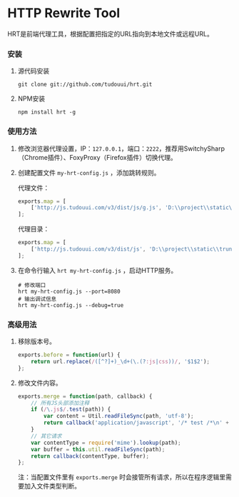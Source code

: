 HTTP Rewrite Tool
=================================================

HRT是前端代理工具，根据配置把指定的URL指向到本地文件或远程URL。

### 安装

1. 源代码安装
	```
	git clone git://github.com/tudouui/hrt.git
	```

2. NPM安装
	```
	npm install hrt -g
	```

### 使用方法

1. 修改浏览器代理设置，IP：`127.0.0.1`，端口：`2222`，推荐用SwitchySharp（Chrome插件）、FoxyProxy（Firefox插件）切换代理。

2. 创建配置文件 `my-hrt-config.js` ，添加跳转规则。

	代理文件：
	```js
	exports.map = [
		['http://js.tudouui.com/v3/dist/js/g.js', 'D:\\project\\static\\trunk\\v3\\src\\js\\g.js']
	];
	```

	代理目录：
	```js
	exports.map = [
		['http://js.tudouui.com/v3/dist/js', 'D:\\project\\static\\trunk\\v3\\src\\js']
	];
	```

3. 在命令行输入 `hrt my-hrt-config.js` ，启动HTTP服务。

	```
	# 修改端口
	hrt my-hrt-config.js --port=8080
	# 输出调试信息
	hrt my-hrt-config.js --debug=true
	```

### 高级用法

1. 移除版本号。
	```js
	exports.before = function(url) {
		return url.replace(/([^?]+)_\d+(\.(?:js|css))/, '$1$2');
	};
	```

2. 修改文件内容。
	```js
	exports.merge = function(path, callback) {
		// 所有JS头部添加注释
		if (/\.js$/.test(path)) {
			var content = Util.readFileSync(path, 'utf-8');
			return callback('application/javascript', '/* test /*\n' + content);
		}
		// 其它请求
		var contentType = require('mime').lookup(path);
		var buffer = this.util.readFileSync(path);
		return callback(contentType, buffer);
	};
	```
	注：当配置文件里有 `exports.merge` 时会接管所有请求，所以在程序逻辑里需要加入文件类型判断。